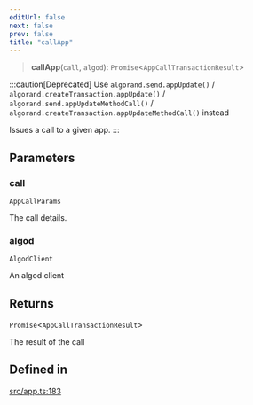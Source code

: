 ```yaml
---
editUrl: false
next: false
prev: false
title: "callApp"
---
```


> **callApp**(`call`, `algod`): `Promise`\<`AppCallTransactionResult`\>

:::caution[Deprecated]
Use `algorand.send.appUpdate()` / `algorand.createTransaction.appUpdate()` / `algorand.send.appUpdateMethodCall()`
/ `algorand.createTransaction.appUpdateMethodCall()` instead

Issues a call to a given app.
:::

## Parameters

### call

`AppCallParams`

The call details.

### algod

`AlgodClient`

An algod client

## Returns

`Promise`\<`AppCallTransactionResult`\>

The result of the call

## Defined in

[src/app.ts:183](https://github.com/algorandfoundation/algokit-utils-ts/blob/87156fe9637eca52c0bc9e840c5804088cb40974/src/app.ts#L183)
